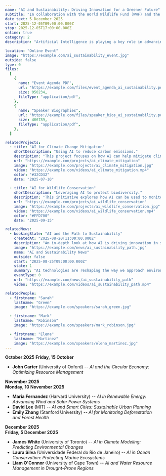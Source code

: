 ```yaml
---
name: "AI and Sustainability: Driving Innovation for a Greener Future"
subtitle: "In collaboration with the World Wildlife Fund (WWF) and the University of Copenhagen"
date_text: 5 December 2025
start: 2025-12-05T09:00:00.000Z
stop: 2025-12-05T17:00:00.000Z
online: true
category: 2
description: "Artificial Intelligence is playing a key role in advancing sustainability efforts around the globe. This event will explore how AI can help address climate change, optimize resource management, and support biodiversity conservation. Speakers include Dr. Sarah Green, an AI sustainability expert from the University of Copenhagen, and Dr. Mark Robinson, head of digital innovation at the World Wildlife Fund (WWF). The event will be moderated by Prof. Elena Martinez, Director of Environmental AI Research at the University of Barcelona."

location: "Online Event"
image: "https://example.com/ai_sustainability_event.jpg"
outside: false
type: 0
files:
  [
    {
      name: "Event Agenda PDF",
      url: "https://example.com/files/event_agenda_ai_sustainability.pdf",
      size: 950234,
      fileType: "application/pdf",
    },
    {
      name: "Speaker Biographies",
      url: "https://example.com/files/speaker_bios_ai_sustainability.pdf",
      size: 406789,
      fileType: "application/pdf",
    },
  ]

relatedProjects:
  - title: "AI for Climate Change Mitigation"
    shortDescription: "Using AI to reduce carbon emissions."
    description: "This project focuses on how AI can help mitigate climate change by optimizing energy usage, improving carbon capture methods, and predicting environmental risks."
    url: "https://example.com/projects/ai_climate_mitigation"
    image: "https://example.com/projects/ai_climate_mitigation.jpg"
    video: "https://example.com/videos/ai_climate_mitigation.mp4"
    color: "#32CD32"
    date: "2025-07-10"

  - title: "AI for Wildlife Conservation"
    shortDescription: "Leveraging AI to protect biodiversity."
    description: "This initiative explores how AI can be used to monitor endangered species, analyze ecosystems, and prevent illegal wildlife trafficking using AI-powered detection systems."
    url: "https://example.com/projects/ai_wildlife_conservation"
    image: "https://example.com/projects/ai_wildlife_conservation.jpg"
    video: "https://example.com/videos/ai_wildlife_conservation.mp4"
    color: "#FFD700"
    date: "2025-09-15"

relatedNews:
  - bookingState: "AI and the Path to Sustainability"
    createdAt: "2025-08-20T11:00:00.000Z"
    description: "An in-depth look at how AI is driving innovation in sustainability efforts, from optimizing energy systems to protecting endangered species."
    image: "https://example.com/news/ai_sustainability_path.jpg"
    name: "AI and Sustainability News"
    outside: false
    start: "2025-08-25T09:00:00.000Z"
    state: 1
    summary: "AI technologies are reshaping the way we approach environmental sustainability and conservation."
    eventType: 0
    url: "https://example.com/news/ai_sustainability_path"
    video: "https://example.com/videos/ai_sustainability_path.mp4"

relatedPeople:
  - firstname: "Sarah"
    lastname: "Green"
    image: "https://example.com/speakers/sarah_green.jpg"

  - firstname: "Mark"
    lastname: "Robinson"
    image: "https://example.com/speakers/mark_robinson.jpg"

  - firstname: "Elena"
    lastname: "Martinez"
    image: "https://example.com/speakers/elena_martinez.jpg"
---
```


**October 2025**
**Friday, 15 October**

- **John Carter** (University of Oxford) -- _AI and the Circular Economy: Optimizing Resource Management_

**November 2025**  
**Monday, 10 November 2025**

- **Maria Fernandez** (Harvard University) -- _AI in Renewable Energy: Advancing Wind and Solar Power Systems_
- **David Lee** (MIT) -- _AI and Smart Cities: Sustainable Urban Planning_
- **Emily Zhang** (Stanford University) -- _AI for Monitoring Deforestation and Forest Health_

**December 2025**  
**Friday, 5 December 2025**

- **James White** (University of Toronto) -- _AI in Climate Modeling: Predicting Environmental Changes_
- **Laura Silva** (Universidade Federal do Rio de Janeiro) -- _AI in Ocean Conservation: Protecting Marine Ecosystems_
- **Liam O'Connor** (University of Cape Town) -- _AI and Water Resource Management in Drought-Prone Regions_
